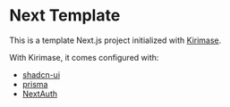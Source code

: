 # Next Template

This is a template Next.js project initialized with [Kirimase](https://github.com/nicoalbanese/kirimase).

With Kirimase, it comes configured with:
* [shadcn-ui](https://github.com/shadcn-ui/ui)
* [prisma](https://www.prisma.io/)
* [NextAuth](https://next-auth.js.org/)